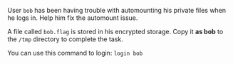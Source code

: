 
User `bob` has been having trouble with automounting his private files when he logs in. Help him fix the automount issue.

A file called `bob.flag` is stored in his encrypted storage. Copy it **as bob** to the `/tmp` directory to complete the task.

You can use this command to login:
`login bob`
